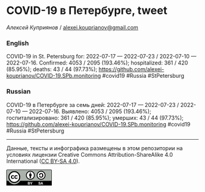 COVID-19 в Петербурге, tweet
============================

*Алексей Куприянов* /
<a href="mailto:alexei.kouprianov@gmail.com" class="email">alexei.kouprianov@gmail.com</a>

### English

COVID-19 in St. Petersburg for: 2022-07-17 — 2022-07-23 / 2022-07-10 —
2022-07-16. Сonfirmed: 4053 / 2095 (193.46%); hospitalized: 361 / 420
(85.95%); deaths: 43 / 44 (97.73%);
<a href="https://github.com/alexei-kouprianov/COVID-19.SPb.monitoring" class="uri">https://github.com/alexei-kouprianov/COVID-19.SPb.monitoring</a>
\#covid19 \#Russia \#StPetersburg

### Russian

COVID-19 в Петербурге за семь дней: 2022-07-17 — 2022-07-23 / 2022-07-10
— 2022-07-16. Выявлено: 4053 / 2095 (193.46%); госпитализировано: 361 /
420 (85.95%); умерших: 43 / 44 (97.73%);
<a href="https://github.com/alexei-kouprianov/COVID-19.SPb.monitoring" class="uri">https://github.com/alexei-kouprianov/COVID-19.SPb.monitoring</a>
\#covid19 \#Russia \#StPetersburg

------------------------------------------------------------------------

Данные, тексты и инфографика размещены в этом репозитории на условиях
лицензии Creative Commons Attribution-ShareAlike 4.0 International ([CC
BY-SA 4.0](https://creativecommons.org/licenses/by-sa/4.0/)).

![](../misc/CC-BY-SA-icon.png "CC-BY-SA")
